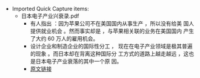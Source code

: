 - Imported Quick Capture items:
    - 日本电子产业兴衰录.pdf
        - 有人指出 ：因为苹果公司不在美国国内从事生产 ，所以没有给美 国人提供就业机会 。然而事实却是 ，与苹果相关联的业务在美国国内 产生了大约 60 万人的雇用机会。
        - 设计企业和制造企业的国际性分工 ， 现在在电子产业领域是极其普遍的现象 。而日本却在背离这种国际分 工方式的道路上越走越远 ，这也是日本电子产业衰落的其中一个原 因。
        - [原文链接](https://www.diigo.com/item/pdf/783rf/rtks)
